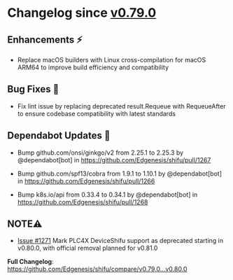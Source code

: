 # Changelog since [v0.79.0](https://github.com/Edgenesis/shifu/releases/tag/v0.79.0)

## Enhancements ⚡

- Replace macOS builders with Linux cross-compilation for macOS ARM64 to improve build efficiency and compatibility

## Bug Fixes 🐛

- Fix lint issue by replacing deprecated result.Requeue with RequeueAfter to ensure codebase compatibility with latest standards

## Dependabot Updates 🤖

- Bump github.com/onsi/ginkgo/v2 from 2.25.1 to 2.25.3 by @dependabot[bot] in https://github.com/Edgenesis/shifu/pull/1267

- Bump github.com/spf13/cobra from 1.9.1 to 1.10.1 by @dependabot[bot] in https://github.com/Edgenesis/shifu/pull/1266

- Bump k8s.io/api from 0.33.4 to 0.34.1 by @dependabot[bot] in https://github.com/Edgenesis/shifu/pull/1268

## NOTE⚠️

- [Issue #1271](https://github.com/Edgenesis/shifu/issues/1271) Mark PLC4X DeviceShifu support as deprecated starting in v0.80.0, with official removal planned for v0.81.0

**Full Changelog**: https://github.com/Edgenesis/shifu/compare/v0.79.0...v0.80.0
